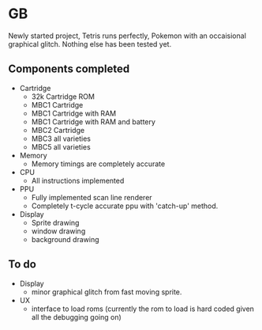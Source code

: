 # GB
Newly started project, Tetris runs perfectly, Pokemon with an occaisional graphical glitch. Nothing else has been tested yet.

## Components completed
* Cartridge
  + 32k Cartridge ROM
  + MBC1 Cartridge
  + MBC1 Cartridge with RAM
  + MBC1 Cartridge with RAM and battery
  + MBC2 Cartridge
  + MBC3 all varieties
  + MBC5 all varieties
* Memory
   + Memory timings are completely accurate
* CPU
  + All instructions implemented
* PPU
  + Fully implemented scan line renderer
  + Completely t-cycle accurate ppu with 'catch-up' method.
* Display
  + Sprite drawing
  + window drawing
  + background drawing
  
## To do
* Display
  + minor graphical glitch from fast moving sprite.
* UX
  + interface to load roms (currently the rom to load is hard coded given all the debugging going on)

